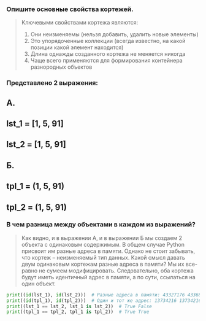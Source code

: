 ### Опишите основные свойства кортежей.
> Ключевыми свойствами кортежа являются:
> 1. Они неизменяемы (нельзя добавить, удалить новые элементы)
> 2. Это упорядоченные коллекции (всегда известно, на какой позиции какой элемент находится)
> 3. Длина однажды созданного кортежа не меняется никогда
> 4. Чаще всего применяются для формирования контейнера разнородных объектов

### Представлено 2 выражения:
## А.
## lst_1 = [1, 5, 91]
## lst_2 = [1, 5, 91]
## Б.
## tpl_1 = (1, 5, 91)
## tpl_2 = (1, 5, 91)
### В чем разница между объектами в каждом из выражений?

> Как видно, и в выражении А, и в выражении Б мы создаем 2 объекта с одинаковым содержимым. 
> В общем случае Python присвоит им разные адреса в памяти.
> Однако не стоит забывать, что кортеж – неизменяемый тип данных.
> Какой смысл давать двум одинаковым кортежам разные адреса в памяти? 
> Мы их все-равно не сумеем модифицировать. 
> Следовательно, оба кортежа будут иметь идентичный адрес в памяти, а по сути, ссылаться на один объект.

```python
print((id(lst_1), id(lst_2)))  # Разные адреса в памяти: 43327176 43368072
print((id(tpl_1), id(tpl_2)))  # Один и тот же адрес: 13734216 13734216
print((lst_1 == lst_2, lst_1 is lst_2))  # True False
print((tpl_1 == tpl_2, tpl_1 is tpl_2))  # True True
```
